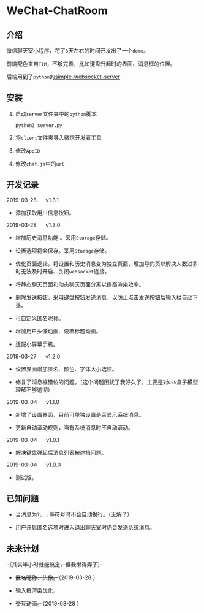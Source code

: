 # WeChat-ChatRoom

## 介绍

微信聊天室小程序，花了`3`天左右的时间开发出了一个`demo`。

前端配色来自`TIM`，不够完善，比如键盘升起时的界面、消息框的位置。

后端用到了`python`的[simple-websocket-server](https://github.com/dpallot/simple-websocket-server)

## 安装

1. 启动`server`文件夹中的`python`脚本

   ```
   python3 server.py
   ```

2. 将`client`文件夹导入微信开发者工具

3. 修改`AppID`

4. 修改`chat.js`中的`url`

## 开发记录

2019-03-28 &nbsp;&nbsp;&nbsp;&nbsp; v1.3.1

- 添加获取用户信息按钮。

2019-03-28 &nbsp;&nbsp;&nbsp;&nbsp; v1.3.0

- 增加历史消息功能 。采用`Storage`存储。

- 设置选项将会保存。采用`Storage`存储。

- 优化页面逻辑。将设置和历史消息变为独立页面，增加导向页以解决人数过多时无法及时开启、关闭`websocket`连接。

- 将静态聊天页面和动态聊天页面分离以提高渲染效率。

- 删除发送按钮，采用键盘按钮发送消息，以防止点击发送按钮后输入栏自动下落。

- 可自定义匿名昵称。

- 增加用户头像动画、设置标题动画。

- 适配小屏幕手机。

2019-03-27 &nbsp;&nbsp;&nbsp;&nbsp; v1.2.0

- 设置界面增加匿名、颜色、字体大小选项。

- 修复了消息框错位的问题。（这个问题困扰了我好久了，主要是对`CSS`盒子模型理解不够透彻）

2019-03-04 &nbsp;&nbsp;&nbsp;&nbsp; v1.1.0

- 新增了设置界面，目前可单独设置是否显示系统消息。

- 更新自动滚动规则，当有系统消息时不自动滚动。

2019-03-04 &nbsp;&nbsp;&nbsp;&nbsp; v1.0.1

- 解决键盘弹起后消息列表被遮挡问题。

2019-03-04 &nbsp;&nbsp;&nbsp;&nbsp; v1.0.0

- 测试版。

## 已知问题

- 当消息为`?`、 `;`等符号时不会自动换行。（无解？）

- 用户开启匿名选项时进入退出聊天室时仍会发送系统消息。

## 未来计划

~~（其实半小时就能搞定，但我懒得弄了）~~

- ~~匿名昵称、头像。~~（2019-03-28 ）

- 输入框渲染优化。

- ~~交互动画。~~（2019-03-28 ）

